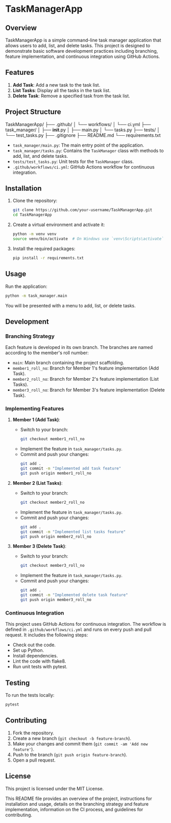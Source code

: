 
# TaskManagerApp

## Overview

TaskManagerApp is a simple command-line task manager application that allows users to add, list, and delete tasks. This project is designed to demonstrate basic software development practices including branching, feature implementation, and continuous integration using GitHub Actions.

## Features

1. **Add Task**: Add a new task to the task list.
2. **List Tasks**: Display all the tasks in the task list.
3. **Delete Task**: Remove a specified task from the task list.

## Project Structure

TaskManagerApp/
├── .github/
│   └── workflows/
│       └── ci.yml
├── task_manager/
│   ├── __init__.py
│   ├── main.py
│   └── tasks.py
├── tests/
│   └── test_tasks.py
├── .gitignore
├── README.md
└── requirements.txt

- `task_manager/main.py`: The main entry point of the application.
- `task_manager/tasks.py`: Contains the `TaskManager` class with methods to add, list, and delete tasks.
- `tests/test_tasks.py`: Unit tests for the `TaskManager` class.
- `.github/workflows/ci.yml`: GitHub Actions workflow for continuous integration.

## Installation

1. Clone the repository:
    ```bash
    git clone https://github.com/your-username/TaskManagerApp.git
    cd TaskManagerApp
    ```

2. Create a virtual environment and activate it:
    ```bash
    python -m venv venv
    source venv/bin/activate  # On Windows use `venv\Scripts\activate`
    ```

3. Install the required packages:
    ```bash
    pip install -r requirements.txt
    ```

## Usage

Run the application:
```bash
python -m task_manager.main
```

You will be presented with a menu to add, list, or delete tasks.

## Development

### Branching Strategy

Each feature is developed in its own branch. The branches are named according to the member's roll number:

- `main`: Main branch containing the project scaffolding.
- `member1_roll_no`: Branch for Member 1's feature implementation (Add Task).
- `member2_roll_no`: Branch for Member 2's feature implementation (List Tasks).
- `member3_roll_no`: Branch for Member 3's feature implementation (Delete Task).

### Implementing Features

1. **Member 1 (Add Task)**:
    - Switch to your branch:
        ```bash
        git checkout member1_roll_no
        ```
    - Implement the feature in `task_manager/tasks.py`.
    - Commit and push your changes:
        ```bash
        git add .
        git commit -m "Implemented add task feature"
        git push origin member1_roll_no
        ```

2. **Member 2 (List Tasks)**:
    - Switch to your branch:
        ```bash
        git checkout member2_roll_no
        ```
    - Implement the feature in `task_manager/tasks.py`.
    - Commit and push your changes:
        ```bash
        git add .
        git commit -m "Implemented list tasks feature"
        git push origin member2_roll_no
        ```

3. **Member 3 (Delete Task)**:
    - Switch to your branch:
        ```bash
        git checkout member3_roll_no
        ```
    - Implement the feature in `task_manager/tasks.py`.
    - Commit and push your changes:
        ```bash
        git add .
        git commit -m "Implemented delete task feature"
        git push origin member3_roll_no
        ```

### Continuous Integration

This project uses GitHub Actions for continuous integration. The workflow is defined in `.github/workflows/ci.yml` and runs on every push and pull request. It includes the following steps:

- Check out the code.
- Set up Python.
- Install dependencies.
- Lint the code with flake8.
- Run unit tests with pytest.

## Testing

To run the tests locally:
```bash
pytest
```

## Contributing

1. Fork the repository.
2. Create a new branch (`git checkout -b feature-branch`).
3. Make your changes and commit them (`git commit -am 'Add new feature'`).
4. Push to the branch (`git push origin feature-branch`).
5. Open a pull request.

## License

This project is licensed under the MIT License.


This README file provides an overview of the project, instructions for installation and usage, details on the branching strategy and feature implementation, information on the CI process, and guidelines for contributing.
